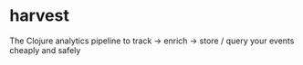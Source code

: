 # harvest
The Clojure analytics pipeline to track -> enrich -> store / query your events cheaply and safely
